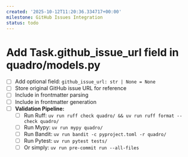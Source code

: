 ```yaml
---
created: '2025-10-12T11:20:36.334717+00:00'
milestone: GitHub Issues Integration
status: todo
---
```


# Add Task.github_issue_url field in quadro/models.py

- [ ] Add optional field: `github_issue_url: str | None = None`
- [ ] Store original GitHub issue URL for reference
- [ ] Include in frontmatter parsing
- [ ] Include in frontmatter generation
- [ ] **Validation Pipeline:**
  - [ ] Run Ruff: `uv run ruff check quadro/ && uv run ruff format --check quadro/`
  - [ ] Run Mypy: `uv run mypy quadro/`
  - [ ] Run Bandit: `uv run bandit -c pyproject.toml -r quadro/`
  - [ ] Run Pytest: `uv run pytest tests/`
  - [ ] Or simply: `uv run pre-commit run --all-files`
